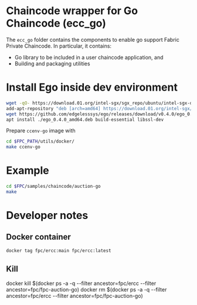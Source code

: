 <!---
Licensed under Creative Commons Attribution 4.0 International License
https://creativecommons.org/licenses/by/4.0/
--->
# Chaincode wrapper for Go Chaincode (ecc_go)

The `ecc_go` folder contains the components to enable go support Fabric Private Chaincode.
In particular, it contains: 

- Go library to be included in a user chaincode application, and
- Building and packaging utilities


# Install Ego inside dev environment

```bash
wget -qO- https://download.01.org/intel-sgx/sgx_repo/ubuntu/intel-sgx-deb.key | apt-key add
add-apt-repository "deb [arch=amd64] https://download.01.org/intel-sgx/sgx_repo/ubuntu `lsb_release -cs` main"
wget https://github.com/edgelesssys/ego/releases/download/v0.4.0/ego_0.4.0_amd64.deb
apt install ./ego_0.4.0_amd64.deb build-essential libssl-dev
```

Prepare `ccenv-go` image with
```bash
cd $FPC_PATH/utils/docker/
make ccenv-go
```

# Example

```bash
cd $FPC/samples/chaincode/auction-go
make 
```

# Developer notes

## Docker container

```bash
docker tag fpc/ercc:main fpc/ercc:latest
```

## Kill

docker kill $(docker ps -a -q --filter ancestor=fpc/ercc --filter ancestor=fpc/fpc-auction-go)
docker rm $(docker ps -a -q --filter ancestor=fpc/ercc --filter ancestor=fpc/fpc-auction-go)